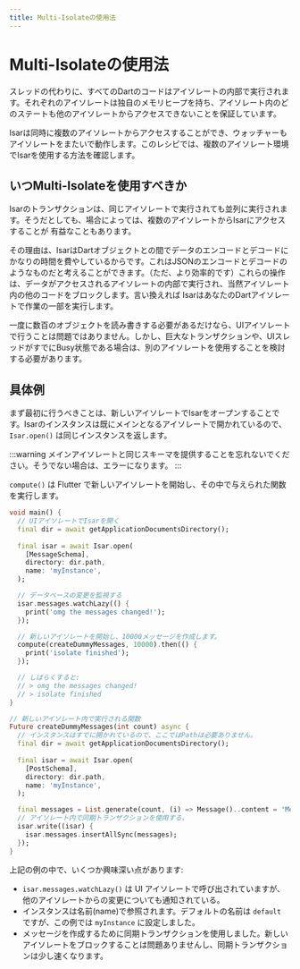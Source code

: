 ```yaml
---
title: Multi-Isolateの使用法
---
```


# Multi-Isolateの使用法

スレッドの代わりに、すべてのDartのコードはアイソレートの内部で実行されます。それぞれのアイソレートは独自のメモリヒープを持ち、アイソレート内のどのステートも他のアイソレートからアクセスできないことを保証しています。

Isarは同時に複数のアイソレートからアクセスすることができ、ウォッチャーもアイソレートをまたいで動作します。このレシピでは、複数のアイソレート環境でIsarを使用する方法を確認します。

## いつMulti-Isolateを使用すべきか

Isarのトランザクションは、同じアイソレートで実行されても並列に実行されます。そうだとしても、場合によっては、複数のアイソレートからIsarにアクセスすることが 有益なこともあります。

その理由は、IsarはDartオブジェクトとの間でデータのエンコードとデコードにかなりの時間を費やしているからです。これはJSONのエンコードとデコードのようなものだと考えることができます。（ただ、より効率的です）これらの操作は、データがアクセスされるアイソレートの内部で実行され、当然アイソレート内の他のコードをブロックします。言い換えれば IsarはあなたのDartアイソレートで作業の一部を実行します。

一度に数百のオブジェクトを読み書きする必要があるだけなら、UIアイソレートで行うことは問題ではありません。しかし、巨大なトランザクションや、UIスレッドがすでにBusy状態である場合は、別のアイソレートを使用することを検討する必要があります。

## 具体例

まず最初に行うべきことは、新しいアイソレートでIsarをオープンすることです。Isarのインスタンスは既にメインとなるアイソレートで開かれているので、 `Isar.open()` は同じインスタンスを返します。

:::warning
メインアイソレートと同じスキーマを提供することを忘れないでください。そうでない場合は、エラーになります。
:::

`compute()` は Flutter で新しいアイソレートを開始し、その中で与えられた関数を実行します。

```dart
void main() {
  // UIアイソレートでIsarを開く
  final dir = await getApplicationDocumentsDirectory();
  
  final isar = await Isar.open(
    [MessageSchema],
    directory: dir.path,
    name: 'myInstance',
  );

  // データベースの変更を監視する
  isar.messages.watchLazy(() {
    print('omg the messages changed!');
  });

  // 新しいアイソレートを開始し、10000メッセージを作成します。
  compute(createDummyMessages, 10000).then(() {
    print('isolate finished');
  });

  // しばらくすると:
  // > omg the messages changed!
  // > isolate finished
}

// 新しいアイソレート内で実行される関数
Future createDummyMessages(int count) async {
  // インスタンスはすでに開かれているので、ここではPathは必要ありません。
  final dir = await getApplicationDocumentsDirectory();
  
  final isar = await Isar.open(
    [PostSchema],
    directory: dir.path,
    name: 'myInstance',
  );

  final messages = List.generate(count, (i) => Message()..content = 'Message $i');
  // アイソレート内で同期トランザクションを使用する。
  isar.write((isar) {
    isar.messages.insertAllSync(messages);
  });
}
```

上記の例の中で、いくつか興味深い点があります:

- `isar.messages.watchLazy()` は UI アイソレートで呼び出されていますが、他のアイソレートからの変更についても通知されている。
- インスタンスは名前(name)で参照されます。デフォルトの名前は `default` ですが、この例では `myInstance` に設定しました。
- メッセージを作成するために同期トランザクションを使用しました。新しいアイソレートをブロックすることは問題ありませんし、同期トランザクションは少し速くなります。
